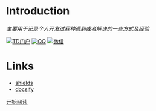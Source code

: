 # Introduction

*主要用于记录个人开发过程种遇到或者解决的一些方式及经验*

<p align="left">
    <a href="http://www.zhanghong110.top"><img alt="TD门户" src="https://img.shields.io/badge/TD%E9%97%A8%E6%88%B7-gc__snow-blue"></a>
    <a href="#"><img alt="QQ" src="https://img.shields.io/badge/QQ-599242534-green"></a>
    <a href="#"><img alt="微信" src="https://img.shields.io/badge/%E5%BE%AE%E4%BF%A1-gc__snow1995-red"></a>

# Links

- [shields](https://www.shields.io/)
- [docsify](https://docsify.js.org)

[开始阅读](/docsify/ex)

  

